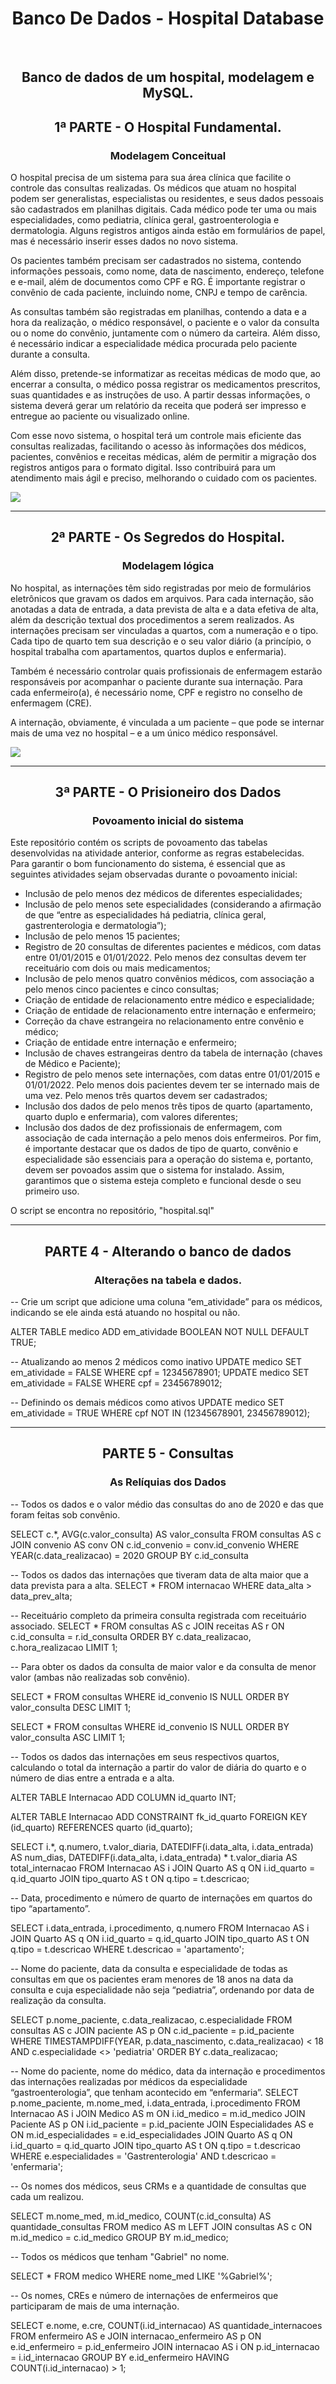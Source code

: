 <h1 align="center"> Banco De Dados - Hospital Database </h1>
<br>
<h2 align="Center"> Banco de dados de um hospital, modelagem e MySQL.</h2>
<h2 align="center">1ª PARTE - O Hospital Fundamental. </h2>
<h3 align="center"> Modelagem Conceitual </h3>



O hospital precisa de um sistema para sua área clínica que facilite o controle das consultas realizadas. Os médicos que atuam no hospital podem ser generalistas, especialistas ou residentes, e seus dados pessoais são cadastrados em planilhas digitais. Cada médico pode ter uma ou mais especialidades, como pediatria, clínica geral, gastroenterologia e dermatologia. Alguns registros antigos ainda estão em formulários de papel, mas é necessário inserir esses dados no novo sistema.

Os pacientes também precisam ser cadastrados no sistema, contendo informações pessoais, como nome, data de nascimento, endereço, telefone e e-mail, além de documentos como CPF e RG. É importante registrar o convênio de cada paciente, incluindo nome, CNPJ e tempo de carência.

As consultas também são registradas em planilhas, contendo a data e a hora da realização, o médico responsável, o paciente e o valor da consulta ou o nome do convênio, juntamente com o número da carteira. Além disso, é necessário indicar a especialidade médica procurada pelo paciente durante a consulta.

Além disso, pretende-se informatizar as receitas médicas de modo que, ao encerrar a consulta, o médico possa registrar os medicamentos prescritos, suas quantidades e as instruções de uso. A partir dessas informações, o sistema deverá gerar um relatório da receita que poderá ser impresso e entregue ao paciente ou visualizado online.

Com esse novo sistema, o hospital terá um controle mais eficiente das consultas realizadas, facilitando o acesso às informações dos médicos, pacientes, convênios e receitas médicas, além de permitir a migração dos registros antigos para o formato digital. Isso contribuirá para um atendimento mais ágil e preciso, melhorando o cuidado com os pacientes.

<img src="Diagrama Entidade-Relacionamento_ Hospital (1).png"> </img>
<br>
<hr>
<h2 align="center">2ª PARTE - Os Segredos do Hospital. </h2>
<h3 align="center"> Modelagem lógica</h3>
<p> No hospital, as internações têm sido registradas por meio de formulários eletrônicos que gravam os dados em arquivos. Para cada internação, são anotadas a data de entrada, a data prevista de alta e a data efetiva de alta, além da descrição textual dos procedimentos a serem realizados. As internações precisam ser vinculadas a quartos, com a numeração e o tipo. Cada tipo de quarto tem sua descrição e o seu valor diário (a princípio, o hospital trabalha com apartamentos, quartos duplos e enfermaria).</p>
<p> Também é necessário controlar quais profissionais de enfermagem estarão responsáveis por acompanhar o paciente durante sua internação. Para cada enfermeiro(a), é necessário nome, CPF e registro no conselho de enfermagem (CRE).</p>
<p> A internação, obviamente, é vinculada a um paciente – que pode se internar mais de uma vez no hospital – e a um único médico responsável.</p>
<img align="center" src="Diagrama Entidade-Relacionamento_ Hospital (2).png"> </img>
<br>
<hr>
<h2 align="center">3ª PARTE - O Prisioneiro dos Dados  </h2>
<h3 align="center"> Povoamento inicial do sistema </h3>
Este repositório contém os scripts de povoamento das tabelas desenvolvidas na atividade anterior, conforme as regras estabelecidas. <br>Para garantir o bom funcionamento do sistema, é essencial que as seguintes atividades sejam observadas durante o povoamento inicial:

- Inclusão de pelo menos dez médicos de diferentes especialidades;
- Inclusão de pelo menos sete especialidades (considerando a afirmação de que “entre as especialidades há pediatria, clínica geral, gastrenterologia e dermatologia”);
- Inclusão de pelo menos 15 pacientes;
- Registro de 20 consultas de diferentes pacientes e médicos, com datas entre 01/01/2015 e 01/01/2022. Pelo menos dez consultas devem ter receituário com dois ou mais medicamentos;
- Inclusão de pelo menos quatro convênios médicos, com associação a pelo menos cinco pacientes e cinco consultas;
- Criação de entidade de relacionamento entre médico e especialidade;
- Criação de entidade de relacionamento entre internação e enfermeiro;
- Correção da chave estrangeira no relacionamento entre convênio e médico;
- Criação de entidade entre internação e enfermeiro;
- Inclusão de chaves estrangeiras dentro da tabela de internação (chaves de Médico e Paciente);
- Registro de pelo menos sete internações, com datas entre 01/01/2015 e 01/01/2022. Pelo menos dois pacientes devem ter se internado mais de uma vez. Pelo menos três quartos devem ser cadastrados;
- Inclusão dos dados de pelo menos três tipos de quarto (apartamento, quarto duplo e enfermaria), com valores diferentes;
- Inclusão dos dados de dez profissionais de enfermagem, com associação de cada internação a pelo menos dois enfermeiros.
Por fim, é importante destacar que os dados de tipo de quarto, convênio e especialidade são essenciais para a operação do sistema e, portanto, devem ser povoados assim que o sistema for instalado. Assim, garantimos que o sistema esteja completo e funcional desde o seu primeiro uso.

O script se encontra no repositório, "hospital.sql"
<hr>
<h2 align="center">PARTE 4 - Alterando o banco de dados</h2>
<h3 align="center"> Alterações na tabela e dados. </h3>

-- Crie um script que adicione uma coluna “em_atividade” para os médicos, indicando se ele ainda está atuando no hospital ou não. 

ALTER TABLE medico ADD em_atividade BOOLEAN NOT NULL DEFAULT TRUE;

-- Atualizando ao menos 2 médicos como inativo
UPDATE medico SET em_atividade = FALSE WHERE cpf = 12345678901;
UPDATE medico SET em_atividade = FALSE WHERE cpf = 23456789012;

-- Definindo os demais médicos como ativos
UPDATE medico SET em_atividade = TRUE WHERE cpf NOT IN (12345678901, 23456789012);

<hr>
<h2 align="center">PARTE 5 - Consultas</h2>
<h3 align="center"> As Relíquias dos Dados </h3>

-- Todos os dados e o valor médio das consultas do ano de 2020 e das que foram feitas sob convênio.

SELECT c.*, AVG(c.valor_consulta) AS valor_consulta
FROM consultas AS c
JOIN convenio AS conv ON c.id_convenio = conv.id_convenio
WHERE YEAR(c.data_realizacao) = 2020
GROUP BY c.id_consulta

-- Todos os dados das internações que tiveram data de alta maior que a data prevista para a alta.
SELECT * FROM internacao WHERE data_alta > data_prev_alta;

-- Receituário completo da primeira consulta registrada com receituário associado.
SELECT * FROM consultas AS c JOIN receitas AS r ON c.id_consulta = r.id_consulta ORDER BY c.data_realizacao, c.hora_realizacao LIMIT 1;


-- Para obter os dados da consulta de maior valor e da consulta de menor valor (ambas não realizadas sob convênio).

SELECT * FROM consultas WHERE id_convenio IS NULL ORDER BY valor_consulta DESC LIMIT 1;

SELECT * FROM consultas WHERE id_convenio IS NULL ORDER BY valor_consulta ASC LIMIT 1;

 -- Todos os dados das internações em seus respectivos quartos, calculando o total da internação a partir do valor de diária do quarto e o número de dias entre a entrada e a alta.

ALTER TABLE Internacao
ADD COLUMN id_quarto INT;

ALTER TABLE Internacao
		ADD CONSTRAINT fk_id_quarto  FOREIGN KEY (id_quarto) REFERENCES quarto (id_quarto);


SELECT i.*, q.numero, t.valor_diaria,
       DATEDIFF(i.data_alta, i.data_entrada) AS num_dias,
       DATEDIFF(i.data_alta, i.data_entrada) * t.valor_diaria AS total_internacao
FROM Internacao AS i
JOIN Quarto AS q ON i.id_quarto = q.id_quarto
JOIN tipo_quarto AS t ON q.tipo = t.descricao;

-- Data, procedimento e número de quarto de internações em quartos do tipo “apartamento”.

SELECT i.data_entrada, i.procedimento, q.numero
FROM Internacao AS i
JOIN Quarto AS q ON i.id_quarto = q.id_quarto
JOIN tipo_quarto AS t ON q.tipo = t.descricao
WHERE t.descricao = 'apartamento';

-- Nome do paciente, data da consulta e especialidade de todas as consultas em que os pacientes eram menores de 18 anos na data da consulta e cuja especialidade não seja “pediatria”, ordenando por data de realização da consulta.

SELECT p.nome_paciente, c.data_realizacao, c.especialidade
FROM consultas AS c
JOIN paciente AS p ON c.id_paciente = p.id_paciente
WHERE TIMESTAMPDIFF(YEAR, p.data_nascimento, c.data_realizacao) < 18
  AND c.especialidade <> 'pediatria'
ORDER BY c.data_realizacao;

-- Nome do paciente, nome do médico, data da internação e procedimentos das internações realizadas por médicos da especialidade “gastroenterologia”, que tenham acontecido em “enfermaria”.
SELECT p.nome_paciente, m.nome_med, i.data_entrada, i.procedimento
FROM Internacao AS i
JOIN Medico AS m ON i.id_medico = m.id_medico
JOIN Paciente AS p ON i.id_paciente = p.id_paciente
JOIN Especialidades AS e ON m.id_especialidades = e.id_especialidades
JOIN Quarto AS q ON i.id_quarto = q.id_quarto
JOIN tipo_quarto AS t ON q.tipo = t.descricao
WHERE e.especialidades = 'Gastrenterologia' AND t.descricao = 'enfermaria';

-- Os nomes dos médicos, seus CRMs e a quantidade de consultas que cada um realizou.

SELECT m.nome_med, m.id_medico, COUNT(c.id_consulta) AS quantidade_consultas
FROM medico AS m
LEFT JOIN consultas AS c ON m.id_medico = c.id_medico
GROUP BY m.id_medico;

-- Todos os médicos que tenham "Gabriel" no nome. 

SELECT *
FROM medico
WHERE nome_med LIKE '%Gabriel%';

-- Os nomes, CREs e número de internações de enfermeiros que participaram de mais de uma internação.

SELECT e.nome, e.cre, COUNT(i.id_internacao) AS quantidade_internacoes
FROM enfermeiro AS e
JOIN internacao_enfermeiro AS p ON e.id_enfermeiro = p.id_enfermeiro
JOIN internacao AS i ON p.id_internacao = i.id_internacao
GROUP BY e.id_enfermeiro
HAVING COUNT(i.id_internacao) > 1;
